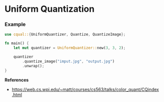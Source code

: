 # Uniform Quantization

### Example
```rs
use cqual::{UniformQuantizer, Quantize, QuantizeImage};

fn main() {
    let mut quantizer = UniformQuantizer::new(3, 3, 2);

    quantizer
        .quantize_image("imput.jpg", "output.jpg")
        .unwrap();
}
```

**References**
- https://web.cs.wpi.edu/~matt/courses/cs563/talks/color_quant/CQindex.html